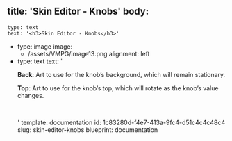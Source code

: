 title: 'Skin Editor - Knobs'
body:
  -
    type: text
    text: '<h3>Skin Editor - Knobs</h3>'
  -
    type: image
    image:
      - /assets/VMPG/image13.png
    alignment: left
  -
    type: text
    text: '<p><strong>Back</strong>: Art to use for the knob’s background, which will remain stationary.</p><p><strong>Top</strong>: Art to use for the knob’s top, which will rotate as the knob’s value changes.</p><p><br></p>'
template: documentation
id: 1c83280d-f4e7-413a-9fc4-d51c4c4c48c4
slug: skin-editor-knobs
blueprint: documentation
